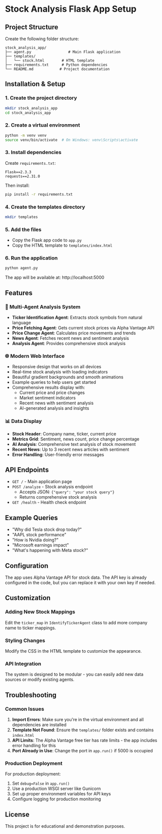 # Stock Analysis Flask App Setup

## Project Structure
Create the following folder structure:

```
stock_analysis_app/
├── agent.py                 # Main Flask application
├── templates/
│   └── stock.html        # HTML template
├── requirements.txt      # Python dependencies
└── README.md            # Project documentation
```

## Installation & Setup

### 1. Create the project directory
```bash
mkdir stock_analysis_app
cd stock_analysis_app
```

### 2. Create a virtual environment
```bash
python -m venv venv
source venv/bin/activate  # On Windows: venv\Scripts\activate
```

### 3. Install dependencies
Create `requirements.txt`:
```
Flask==2.3.3
requests==2.31.0
```

Then install:
```bash
pip install -r requirements.txt
```

### 4. Create the templates directory
```bash
mkdir templates
```

### 5. Add the files
- Copy the Flask app code to `app.py`
- Copy the HTML template to `templates/index.html`

### 6. Run the application
```bash
python agent.py
```

The app will be available at: http://localhost:5000

## Features

### 🎯 Multi-Agent Analysis System
- **Ticker Identification Agent**: Extracts stock symbols from natural language
- **Price Fetching Agent**: Gets current stock prices via Alpha Vantage API
- **Price Change Agent**: Calculates price movements and trends
- **News Agent**: Fetches recent news and sentiment analysis
- **Analysis Agent**: Provides comprehensive stock analysis

### 🌐 Modern Web Interface
- Responsive design that works on all devices
- Real-time stock analysis with loading indicators
- Beautiful gradient backgrounds and smooth animations
- Example queries to help users get started
- Comprehensive results display with:
  - Current price and price changes
  - Market sentiment indicators
  - Recent news with sentiment analysis
  - AI-generated analysis and insights

### 📊 Data Display
- **Stock Header**: Company name, ticker, current price
- **Metrics Grid**: Sentiment, news count, price change percentage
- **AI Analysis**: Comprehensive text analysis of stock movement
- **Recent News**: Up to 3 recent news articles with sentiment
- **Error Handling**: User-friendly error messages

## API Endpoints

- `GET /` - Main application page
- `POST /analyze` - Stock analysis endpoint
  - Accepts JSON: `{"query": "your stock query"}`
  - Returns comprehensive stock analysis
- `GET /health` - Health check endpoint

## Example Queries

- "Why did Tesla stock drop today?"
- "AAPL stock performance"
- "How is Nvidia doing?"
- "Microsoft earnings impact"
- "What's happening with Meta stock?"

## Configuration

The app uses Alpha Vantage API for stock data. The API key is already configured in the code, but you can replace it with your own key if needed.

## Customization

### Adding New Stock Mappings
Edit the `ticker_map` in `IdentifyTickerAgent` class to add more company name to ticker mappings.

### Styling Changes
Modify the CSS in the HTML template to customize the appearance.

### API Integration
The system is designed to be modular - you can easily add new data sources or modify existing agents.

## Troubleshooting

### Common Issues

1. **Import Errors**: Make sure you're in the virtual environment and all dependencies are installed
2. **Template Not Found**: Ensure the `templates/` folder exists and contains `index.html`
3. **API Limits**: The Alpha Vantage free tier has rate limits - the app includes error handling for this
4. **Port Already in Use**: Change the port in `app.run()` if 5000 is occupied

### Production Deployment

For production deployment:
1. Set `debug=False` in `app.run()`
2. Use a production WSGI server like Gunicorn
3. Set up proper environment variables for API keys
4. Configure logging for production monitoring

## License

This project is for educational and demonstration purposes.
